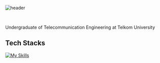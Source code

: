 ![header](https://capsule-render.vercel.app/api?type=waving&color=00FFCC&text=Hi%2C%20I%27m%20Dhiya!&fontAlign=49&fontAlignY=35&fontSize=40&fontColor=ffff&animation=twinkling&height=200&section=header) 

<br>

Undergraduate of Telecommunication Engineering at Telkom University

## Tech Stacks
[![My Skills](https://skillicons.dev/icons?i=js,html,css,python,laravel,php,mysql,c)](https://skillicons.dev)
<!--
**DiyArc-350/DiyArc-350** is a ✨ _special_ ✨ repository because its `README.md` (this file) appears on your GitHub profile.
z
Here are some ideas to get you started:

- 🔭 I’m currently working on ...
- 🌱 I’m currently learning ...
- 👯 I’m looking to collaborate on ...
- 🤔 I’m looking for help with ...
- 💬 Ask me about ...
- 📫 How to reach me: ...
- 😄 Pronouns: ...
- ⚡ Fun fact: ...
-->
